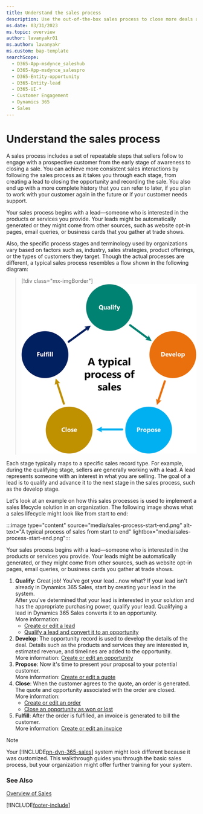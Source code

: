 ```yaml
---
title: Understand the sales process
description: Use the out-of-the-box sales process to close more deals and improve customer satisfaction.
ms.date: 03/31/2023
ms.topic: overview
author: lavanyakr01
ms.author: lavanyakr
ms.custom: bap-template
searchScope: 
  - D365-App-msdynce_saleshub
  - D365-App-msdynce_salespro
  - D365-Entity-opportunity
  - D365-Entity-lead
  - D365-UI-*
  - Customer Engagement
  - Dynamics 365
  - Sales
---
```

# Understand the sales process

A sales process includes a set of repeatable steps that sellers follow to engage with a prospective customer from the early stage of awareness to closing a sale. You can achieve more consistent sales interactions by following the sales process as it takes you through each stage, from creating a lead to closing the opportunity and recording the sale. You also end up with a more complete history that you can refer to later, if you plan to work with your customer again in the future or if your customer needs support.

Your sales process begins with a lead—someone who is interested in the products or services you provide. Your leads might be automatically generated or they might come from other sources, such as website opt-in pages, email queries, or business cards that you gather at trade shows.

Also, the specific process stages and terminology used by organizations vary based on factors such as, industry, sales strategies, product offerings, or the types of customers they target. Though the actual processes are different, a typical sales process resembles a flow shown in the following diagram:

> [!div class="mx-imgBorder"]
> ![A typical process of sales](media/sales-process.png "A typical process of sales")

Each stage typically maps to a specific sales record type. For example, during the qualifying stage, sellers are generally working with a lead. A lead represents someone with an interest in what you are selling. The goal of a lead is to qualify and advance it to the next stage in the sales process, such as the develop stage.

Let's look at an example on how this sales processes is used to implement a sales lifecycle solution in an organization. The following image shows what a sales lifecycle might look like from start to end:

:::image type="content" source="media/sales-process-start-end.png" alt-text="A typical process of sales from start to end" lightbox="media/sales-process-start-end.png":::

Your sales process begins with a lead—someone who is interested in the products or services you provide. Your leads might be automatically generated, or they might come from other sources, such as website opt-in pages, email queries, or business cards you gather at trade shows.

1. **Qualify**: Great job! You've got your lead…now what? If your lead isn't already in Dynamics 365 Sales, start by creating your lead in the system.  
    After you've determined that your lead is interested in your solution and has the appropriate purchasing power, qualify your lead. Qualifying a lead in  Dynamics 365 Sales converts it to an opportunity.  
    More information:   
    - [Create or edit a lead](create-edit-lead-sales.md)   
    - [Qualify a lead and convert it to an opportunity](qualify-lead-convert-opportunity-sales.md)
2. **Develop**: The opportunity record is used to develop the details of the deal. Details such as the products and services they are interested in, estimated revenue, and timelines are added to the opportunity.   
    More information: [Create or edit an opportunity](create-edit-opportunity-sales.md)   
3. **Propose**: Now it's time to present your proposal to your potential customer.   
    More information: [Create or edit a quote](create-edit-quote-sales.md)   
4. **Close**: When the customer agrees to the quote, an order is generated. The quote and opportunity associated with the order are closed.  
    More information:
    - [Create or edit an order](../sales-enterprise/create-edit-order-sales.md)    
    - [Close an opportunity as won or lost](../sales-enterprise/close-opportunity-won-lost-sales.md)   
5. **Fulfill**: After the order is fulfilled, an invoice is generated to bill the customer.   
    More information: [Create or edit an invoice](../sales-enterprise/create-edit-invoice-sales.md)  
    
> [!NOTE]
> Your [!INCLUDE[pn-dyn-365-sales](../includes/pn-dyn-365-sales.md)] system might look different because it was customized. This walkthrough guides you through the basic sales process, but your organization might offer further training for your system.

### See Also   
[Overview of Sales](../sales-enterprise/user-guide.md)


[!INCLUDE[footer-include](../includes/footer-banner.md)]
